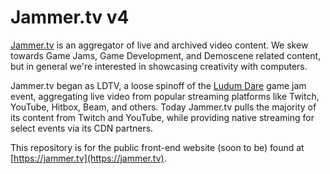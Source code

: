 # Jammer.tv v4
[Jammer.tv](https://jammer.tv) is an aggregator of live and archived video content. We skew towards Game Jams, Game Development, 
and Demoscene related content, but in general we're interested in showcasing creativity with computers.

Jammer.tv began as LDTV, a loose spinoff of the [Ludum Dare](http://ludumdare.com) game jam event, aggregating
live video from popular streaming platforms like Twitch, YouTube, Hitbox, Beam, and others. Today Jammer.tv 
pulls the majority of its content from Twitch and YouTube, while providing native streaming for select events via
its CDN partners.

This repository is for the public front-end website (soon to be) found at [https://jammer.tv](https://jammer.tv). 
